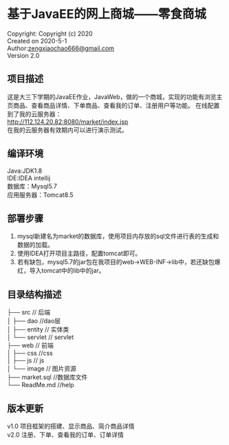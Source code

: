 # 基于JavaEE的网上商城——零食商城

Copyright: Copyright (c) 2020   
Created on 2020-5-1  
Author:zengxiaochao666@gmail.com  
Version 2.0  

## 项目描述
这是大三下学期的JavaEE作业，JavaWeb，做的一个商城，实现的功能有浏览主页商品、查看商品详情、下单商品、查看我的订单、注册用户等功能。
在线配置到了我的云服务器：  
http://112.124.20.82:8080/market/index.jsp  
在我的云服务器有效期内可以进行演示测试。

## 编译环境
Java:JDK1.8  
IDE:IDEA intellij  
数据库：Mysql5.7  
应用服务器：Tomcat8.5

## 部署步骤
1. mysql新建名为market的数据库，使用项目内存放的sql文件进行表的生成和数据的加载。  
2. 使用IDEA打开项目主路径，配置tomcat即可。  
3. 若有缺包，mysql5.7的jar包在我项目的web->WEB-INF->lib中，若还缺包爆红，导入tomcat中的lib中的jar。

## 目录结构描述
├── src // 后端  
│ ├── dao //dao层  
│ ├── entity // 实体类    
│ └── servlet // servlet  
├── web // 前端  
│ ├── css //css  
│ ├── js // js    
│ └── image // 图片资源  
├── market.sql //数据库文件  
└── ReadMe.md //help  


## 版本更新
v1.0 项目框架的搭建、显示商品、简介商品详情  
v2.0 注册、下单、查看我的订单、订单详情  











